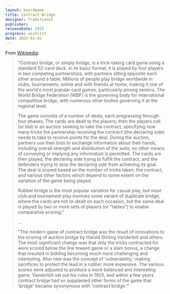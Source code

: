 ```yaml
---
layout: boardgame
title: Contract Bridge
designer: Traditional
publisher:
releaseDate: 1925
progress: wishlist
date: 2025-01-02
---
```


From [Wikipedia](https://en.wikipedia.org/wiki/Contract_bridge):

> "Contract bridge, or simply bridge, is a trick-taking card game using a standard 52-card deck. In its basic format, it is played by four players in two competing partnerships, with partners sitting opposite each other around a table. Millions of people play bridge worldwide in clubs, tournaments, online and with friends at home, making it one of the world's most popular card games, particularly among seniors. The World Bridge Federation (WBF) is the governing body for international competitive bridge, with numerous other bodies governing it at the regional level.
>
> The game consists of a number of deals, each progressing through four phases. The cards are dealt to the players; then the players call (or bid) in an auction seeking to take the contract, specifying how many tricks the partnership receiving the contract (the declaring side) needs to take to receive points for the deal. During the auction, partners use their bids to exchange information about their hands, including overall strength and distribution of the suits; no other means of conveying or implying any information is permitted. The cards are then played, the declaring side trying to fulfill the contract, and the defenders trying to stop the declaring side from achieving its goal. The deal is scored based on the number of tricks taken, the contract, and various other factors which depend to some extent on the variation of the game being played.
>
> Rubber bridge is the most popular variation for casual play, but most club and tournament play involves some variant of duplicate bridge, where the cards are not re-dealt on each occasion, but the same deal is played by two or more sets of players (or "tables") to enable comparative scoring."

>...

> "The modern game of contract bridge was the result of innovations to the scoring of auction bridge by Harold Stirling Vanderbilt and others. The most significant change was that only the tricks contracted for were scored below the line toward game or a slam bonus, a change that resulted in bidding becoming much more challenging and interesting. Also new was the concept of 'vulnerability,' making sacrifices to protect the lead in a rubber more expensive. The various scores were adjusted to produce a more balanced and interesting game. Vanderbilt set out his rules in 1925, and within a few years contract bridge had so supplanted other forms of the game that 'bridge' became synonymous with 'contract bridge.'"
